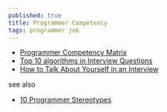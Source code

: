 ```yaml
---
published: true
title: Programmer Competency
tags: programmer job
---
```

- [Programmer Competency Matrix](https://sijinjoseph.com/programmer-competency-matrix/)
- [Top 10 algorithms in Interview Questions](https://www.geeksforgeeks.org/top-10-algorithms-in-interview-questions/#algo8)
- [How to Talk About Yourself in an Interview](https://stackoverflow.blog/2017/04/27/how-to-talk-about-yourself-in-an-interview/?utm_content=buffer74fe2&utm_medium=social&utm_source=twitter.com&utm_campaign=buffer)

see also
- [10 Programmer Stereotypes](https://www.youtube.com/watch?v=_k-F-MMvQV4)